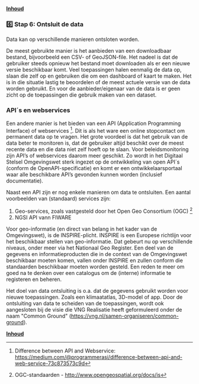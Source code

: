 **[Inhoud](ToC.md)**

### :six: Stap 6: Ontsluit de data

Data kan op verschillende manieren ontsloten worden.

De meest gebruikte manier is het aanbieden van een downloadbaar bestand, bijvoorbeeld een CSV- of GeoJSON-file. Het nadeel is dat de gebruiker steeds opnieuw het bestand moet downloaden als er een nieuwe versie beschikbaar komt. Veel toepassingen halen eenmalig de data op, slaan die zelf op en gebruiken die om een dashboard of kaart te maken. Het is in die situatie lastig te beoordelen of de meest actuele versie van de data worden gebruikt. En voor de aanbieder/eigenaar van de data is er geen zicht op de toepassingen die gebruik maken van een dataset.

### API´s en webservices
Een andere manier is het bieden van een API (Application Programming Interface) of webservices [^1]. Dit is als het ware een online stopcontact om permanent data op te vragen. Het grote voordeel is dat het gebruik van de data beter te monitoren is, dat de gebruiker altijd beschikt over de meest recente data en die data niet zelf hoeft op te slaan. Voor beleidsmonitoring zijn API’s of webservices daarom meer geschikt. Zo wordt in het Digitaal Stelsel Omgevingswet sterk ingezet op de ontwikkeling van open API´s (conform de OpenAPI-specificatie) en komt er een ontwikkelaarsportaal waar alle beschikbare API’s gevonden kunnen worden (inclusief documentatie).

Naast een API zijn er nog enkele manieren om data te ontsluiten. Een aantal voorbeelden van (standaard) services zijn:
1.	Geo-services, zoals vastgesteld door het Open Geo Consortium (OGC) [^2]
2.	NGSI API vann FIWARE

Voor geo-informatie (en direct van belang in het kader van de Omgevingswet), is de INSPIRE-plicht. INSPIRE is een Europese richtlijn voor het beschikbaar stellen van geo-informatie. Dat gebeurt nu op verschillende niveaus, onder meer via het Nationaal Geo Register. Een deel van de gegevens en informatieproducten die in de context van de Omgevingswet beschikbaar moeten komen, vallen onder INSPIRE en zullen conform die standaarden beschikbaar moeten worden gesteld. Een reden te meer om goed na te denken over een catalogus om de (interne) informatie te registeren en beheren.

Het doel van data ontsluiting is o.a. dat de gegevens gebruikt worden voor nieuwe toepassingen. Zoals een klimaatatlas, 3D-model of app. Door de ontsluiting van data te scheiden van de toepassingen, wordt ook aangesloten bij de visie die VNG Realisatie heeft geformuleerd onder de naam "Common Ground" (https://vng.nl/samen-organiseren/common-ground). 

[^1]: Difference between API and Webservice: https://medium.com/@programmerasi/difference-between-api-and-web-service-73c873573c9d
[^2]: OGC-standaarden - http://www.opengeospatial.org/docs/is

**[Inhoud](ToC.md)**
